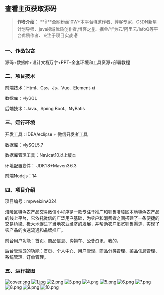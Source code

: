 
## 查看主页获取源码

> **作者介绍**： **✌**全网粉丝10W+本平台特邀作者、博客专家、CSDN新星计划导师、java领域优质创作者,博客之星、掘金/华为云/阿里云/InfoQ等平台优质作者、专注于项目实战 **✌**

  

### 一、作品包含

源码+数据库+设计文档万字+PPT+全套环境和工具资源+部署教程

### 二、项目技术

前端技术：Html、Css、Js、Vue、Element-ui

数据库：MySQL

后端技术：Java、Spring Boot、MyBatis

  

### 三、运行环境

开发工具：IDEA/eclipse + 微信开发者工具

数据库：MySQL5.7

数据库管理工具：Navicat10以上版本

环境配置软件： JDK1.8+Maven3.6.3

前端Nodejs：14


### 四、项目介绍
项目编号：mpweixinA024

涪陵区特色农产品交易微信小程序是一款专注于推广和销售涪陵区本地特色农产品的线上平台，它依托微信的广泛用户基础，为农户和消费者之间搭建了一条便捷的交易桥梁。极大地促进了当地农业经济的发展，并帮助农户拓宽销售渠道，实现了农产品的快速流通和品牌推广。

前台用户功能：首页、商品信息、购物车、公告资讯、我的。

后台管理员的功能：首页、个人中心、用户管理、商品分类管理、菜品信息管理、系统管理、订单管理。

### 五、运行截图

![cover.png](./cover.png)
![1.jpg](./1.jpg)
![2.png](./2.png)
![3.png](./3.png)
![4.png](./4.png)
![5.png](./5.png)
![6.png](./6.png)
![7.png](./7.png)
![8.png](./8.png)
![9.png](./9.png)
![10.png](./10.png)




  
